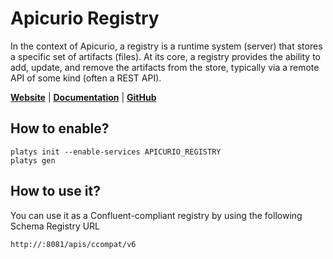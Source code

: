 # Apicurio Registry 

In the context of Apicurio, a registry is a runtime system (server) that stores a specific set of artifacts (files). At its core, a registry provides the ability to add, update, and remove the artifacts from the store, typically via a remote API of some kind (often a REST API). 

**[Website](https://www.apicur.io/registry/)** | **[Documentation](https://www.apicur.io/registry/docs/apicurio-registry/2.0.1.Final/index.html)** | **[GitHub](https://github.com/Apicurio/apicurio-registry)**

## How to enable?

```
platys init --enable-services APICURIO_REGISTRY
platys gen
```

## How to use it?

You can use it as a Confluent-compliant registry by using the following Schema Registry URL

```
http://:8081/apis/ccompat/v6
```
